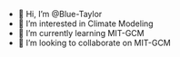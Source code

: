 - 👋 Hi, I’m @Blue-Taylor
- 👀 I’m interested in Climate Modeling
- 🌱 I’m currently learning MIT-GCM
- 💞️ I’m looking to collaborate on MIT-GCM

<!---
Blue-Taylor/Blue-Taylor is a ✨ special ✨ repository because its `README.md` (this file) appears on your GitHub profile.
You can click the Preview link to take a look at your changes.
--->
